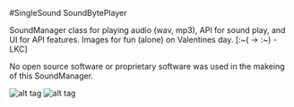 #SingleSound SoundBytePlayer

SoundManager class for playing audio (wav, mp3), API for sound play, and UI for API features. Images for fun (alone) on Valentines day. [:~( -> :~) -LKC]

No open source software or proprietary software was used in the makeing of this SoundManager.

![alt tag](https://raw.githubusercontent.com/mcolonj/SingleSound/master/Docs/IMG_3422.PNG)
![alt tag](https://raw.githubusercontent.com/mcolonj/SingleSound/master/Docs/IMG_3423.PNG)
